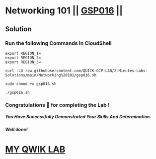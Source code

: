 # Networking 101 || [GSP016](https://www.cloudskillsboost.google/focuses/1743?parent=catalog) ||

## Solution

### Run the following Commands in CloudShell

```
export REGION_1=
export REGION_2=
export REGION_3=
```
```
curl -LO raw.githubusercontent.com/QUICK-GCP-LAB/2-Minutes-Labs-Solutions/main/Networking%20101/gsp016.sh

sudo chmod +x gsp016.sh

./gsp016.sh
```

### Congratulations 🎉 for completing the Lab !

##### *You Have Successfully Demonstrated Your Skills And Determination.*

#### *Well done!*

# [MY QWIK LAB](https://www.youtube.com/@MyQwiklab)

